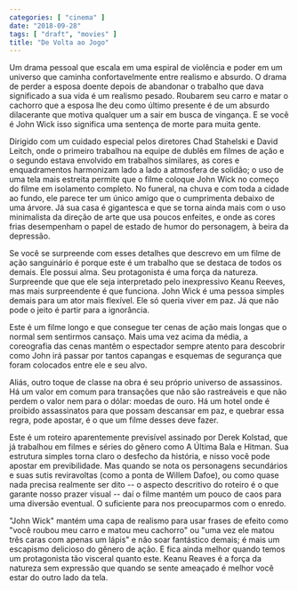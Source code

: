 ```yaml
---
categories: [ "cinema" ]
date: "2018-09-28"
tags: [ "draft", "movies" ]
title: "De Volta ao Jogo"
---
```

Um drama pessoal que escala em uma espiral de violência e poder em um
universo que caminha confortavelmente entre realismo e absurdo. O drama de
perder a esposa doente depois de abandonar o trabalho que dava significado
a sua vida é um realismo pesado. Roubarem seu carro e matar o cachorro
que a esposa lhe deu como último presente é de um absurdo dilacerante
que motiva qualquer um a sair em busca de vingança. E se você é John
Wick isso significa uma sentença de morte para muita gente.

Dirigido com um cuidado especial pelos diretores Chad Stahelski e David
Leitch, onde o primeiro trabalhou na equipe de dublês em filmes de
ação e o segundo estava envolvido em trabalhos similares, as cores e
enquadramentos harmonizam lado a lado a atmosfera de solidão; o uso de
uma tela mais estreita permite que o filme coloque John Wick no começo
do filme em isolamento completo. No funeral, na chuva e com toda a cidade
ao fundo, ele parece ter um único amigo que o cumprimenta debaixo de
uma árvore. Já sua casa é gigantesca e que se torna ainda mais com
o uso minimalista da direção de arte que usa poucos enfeites, e onde
as cores frias desempenham o papel de estado de humor do personagem,
à beira da depressão.

Se você se surpreende com esses detalhes que descrevo em um filme de
ação sanguinário é porque este é um trabalho que se destaca de
todos os demais. Ele possui alma. Seu protagonista é uma força da
natureza. Surpreende que que ele seja interpretado pelo inexpressivo
Keanu Reeves, mas mais surpreendente é que funciona. John Wick é uma
pessoa simples demais para um ator mais flexível. Ele só queria viver
em paz. Já que não pode o jeito é partir para a ignorância.

Este é um filme longo e que consegue ter cenas de ação mais longas
que o normal sem sentirmos cansaço. Mais uma vez acima da média, a
coreografia das cenas mantêm o espectador sempre atento para descobrir
como John irá passar por tantos capangas e esquemas de segurança que
foram colocados entre ele e seu alvo.

Aliás, outro toque de classe na obra é seu próprio universo de
assassinos. Há um valor em comum para transações que não são
rastreáveis e que não perdem o valor nem para o dólar: moedas
de ouro. Há um hotel onde é proibido assassinatos para que possam
descansar em paz, e quebrar essa regra, pode apostar, é o que um filme
desses deve fazer.

Este é um roteiro aparentemente previsível assinado por Derek Kolstad,
que já trabalhou em filmes e séries do gênero como A Última Bala e
Hitman. Sua estrutura simples torna claro o desfecho da história, e nisso
você pode apostar em previbilidade. Mas quando se nota os personagens
secundários e suas sutis reviravoltas (como a ponta de Willem Dafoe),
ou como quase nada precisa realmente ser dito -- o aspecto descritivo
do roteiro é o que garante nosso prazer visual -- daí o filme mantém
um pouco de caos para uma diversão eventual. O suficiente para nos
preocuparmos com o enredo.

"John Wick" mantém uma capa de realismo para usar frases de efeito como
"você roubou meu carro e matou meu cachorro" ou "uma vez ele matou
três caras com apenas um lápis" e não soar fantástico demais; é
mais um escapismo delicioso do gênero de ação. E fica ainda melhor
quando temos um protagonista tão visceral quanto este. Keanu Reaves
é a força da natureza sem expressão que quando se sente ameaçado é
melhor você estar do outro lado da tela.
